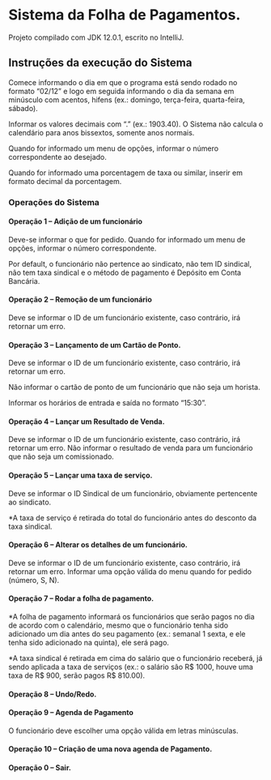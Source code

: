 # Sistema da Folha de Pagamentos.

Projeto compilado com JDK 12.0.1, escrito no IntelliJ.

## Instruções da execução do Sistema 
Comece informando o dia em que o programa está sendo rodado no formato “02/12” e logo em seguida informando o dia da semana em minúsculo com acentos, hifens (ex.: domingo, terça-feira, quarta-feira, sábado).

Informar os valores decimais com “.” (ex.: 1903.40).
O Sistema não calcula o calendário para anos bissextos, somente anos normais.

Quando for informado um menu de opções, informar o número correspondente ao desejado.

Quando for informado uma porcentagem de taxa ou similar, inserir em formato decimal da porcentagem.

### Operações do Sistema
#### Operação 1 – Adição de um funcionário
Deve-se informar o que for pedido.
Quando for informado um menu de opções, informar o número correspondente.

Por default, o funcionário não pertence ao sindicato, não tem ID sindical, não tem taxa sindical e o método de pagamento é Depósito em Conta Bancária.

#### Operação 2 – Remoção de um funcionário

Deve se informar o ID de um funcionário existente, caso contrário, irá retornar um erro.

#### Operação 3 – Lançamento de um Cartão de Ponto.
Deve se informar o ID de um funcionário existente, caso contrário, irá retornar um erro.

Não informar o cartão de ponto de um funcionário que não seja um horista.

Informar os horários de entrada e saída no formato “15:30”.

#### Operação 4 – Lançar um Resultado de Venda.
Deve se informar o ID de um funcionário existente, caso contrário, irá retornar um erro.
Não informar o resultado de venda para um funcionário que não seja um comissionado.

#### Operação 5 – Lançar uma taxa de serviço.
Deve se informar o ID Sindical de um funcionário, obviamente pertencente ao sindicato.

*A taxa de serviço é retirada do total do funcionário antes do desconto da taxa sindical.

#### Operação 6 – Alterar os detalhes de um funcionário.

Deve se informar o ID de um funcionário existente, caso contrário, irá retornar um erro.
Informar uma opção válida do menu quando for pedido (número, S, N).

#### Operação 7 – Rodar a folha de pagamento.
*A folha de pagamento informará os funcionários que serão pagos no dia de acordo com o calendário, mesmo que o funcionário tenha sido adicionado um dia antes do seu pagamento (ex.: semanal 1 sexta, e ele tenha sido adicionado na quinta), ele será pago.

*A taxa sindical é retirada em cima do salário que o funcionário receberá, já sendo aplicada a taxa de serviços (ex.: o salário são R$ 1000, houve uma taxa de R$ 900, serão pagos R$ 810.00).

#### Operação 8 – Undo/Redo.

#### Operação 9 – Agenda de Pagamento
O funcionário deve escolher uma opção válida em letras minúsculas.

#### Operação 10 – Criação de uma nova agenda de Pagamento.

#### Operação 0 – Sair.

